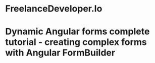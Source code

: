 # FreelanceDeveloper.Io

# Dynamic Angular forms complete tutorial - creating complex forms with Angular FormBuilder
